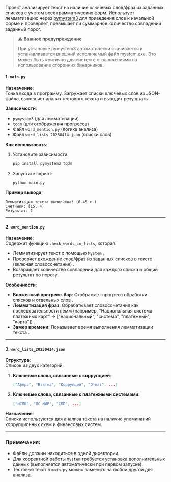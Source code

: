 Проект анализирует текст на наличие ключевых слов/фраз из заданных списков с учетом всех грамматических форм. Использует лемматизацию через [pymystem3](https://github.com/nlpub/pymystem3) для приведения слов к начальной форме и проверяет, превышает ли суммарное количество совпадений заданный порог.

>⚠️ **Важное предупреждение**
>
> При установке pymystem3 автоматически скачивается и устанавливается внешний исполняемый файл mystem.exe.
> Это может быть критично для систем с ограничениями на использование сторонних бинарников.

#### 1. **`main.py`**  
**Назначение**:  
Точка входа в программу. Загружает списки ключевых слов из JSON-файла, выполняет анализ тестового текста и выводит результаты.  

**Зависимости**:  
- `pymystem3` (для лемматизации)  
- `tqdm` (для отображения прогресса)  
- Файл `word_mention.py` (логика анализа)  
- Файл `word_lists_20250414.json` (списки слов)  

**Как использовать**:  
1. Установите зависимости:  
   ```bash
   pip install pymystem3 tqdm
   ```
2. Запустите скрипт:  
   ```bash
   python main.py
   ```

**Пример вывода**:  
```
Лемматизация текста выполнена! (0.45 с.)
Счетчики: [15, 4]
Результат: 1
```

---

#### 2. **`word_mention.py`**  
**Назначение**:  
Содержит функцию `check_words_in_lists`, которая:  
- Лемматизирует текст с помощью `Mystem` .  
- Проверяет вхождение слов/фраз из заданных списков в тексте (включая словосочетания) .  
- Возвращает количество совпадений для каждого списка и общий результат по порогу.  

**Особенности**:  
- **Вложенный прогресс-бар**: Отображает прогресс обработки списков и отдельных слов .  
- **Лемматизация фраз**: Обрабатывает словосочетания как последовательности лемм (например, "Национальная система платежных карт" → ["национальный", "система", "платежный", "карта"]) .  
- **Замер времени**: Показывает время выполнения лемматизации текста .  

---

#### 3. **`word_lists_20250414.json`**  
**Структура**:  
Список из двух категорий:  
1. **Ключевые слова, связанные с коррупцией**:  
   ```json
   ["Афера", "Взятка", "Коррупция", "Откат", ...]
   ```
2. **Ключевые слова, связанные с платежными системами**:  
   ```json
   ["НСПК", "ПС МИР", "СБП", ...]
   ```

**Назначение**:  
Списки используются для анализа текста на наличие упоминаний коррупционных схем и финансовых систем.  

---

### Примечания:
- Файлы должны находиться в одной директории.  
- Для корректной работы `Mystem` требуется установка дополнительных данных (выполняется автоматически при первом запуске).  
- Тестовый текст в `main.py` можно заменить на любой другой для анализа.  

